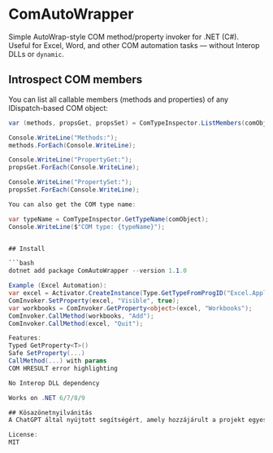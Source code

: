 # ComAutoWrapper

Simple AutoWrap-style COM method/property invoker for .NET (C#).  
Useful for Excel, Word, and other COM automation tasks — without Interop DLLs or `dynamic`.

## Introspect COM members

You can list all callable members (methods and properties) of any IDispatch-based COM object:

```csharp
var (methods, propsGet, propsSet) = ComTypeInspector.ListMembers(comObject);

Console.WriteLine("Methods:");
methods.ForEach(Console.WriteLine);

Console.WriteLine("PropertyGet:");
propsGet.ForEach(Console.WriteLine);

Console.WriteLine("PropertySet:");
propsSet.ForEach(Console.WriteLine);

You can also get the COM type name:

var typeName = ComTypeInspector.GetTypeName(comObject);
Console.WriteLine($"COM type: {typeName}");


## Install

```bash
dotnet add package ComAutoWrapper --version 1.1.0

Example (Excel Automation):
var excel = Activator.CreateInstance(Type.GetTypeFromProgID("Excel.Application")!);
ComInvoker.SetProperty(excel, "Visible", true);
var workbooks = ComInvoker.GetProperty<object>(excel, "Workbooks");
ComInvoker.CallMethod(workbooks, "Add");
ComInvoker.CallMethod(excel, "Quit");

Features:
Typed GetProperty<T>()
Safe SetProperty(...)
CallMethod(...) with params
COM HRESULT error highlighting

No Interop DLL dependency

Works on .NET 6/7/8/9

## Kösazönetnyilvánitás
A ChatGPT által nyújtott segítségért, amely hozzájárult a projekt egyes részeinek megvalósításához.

License:
MIT
